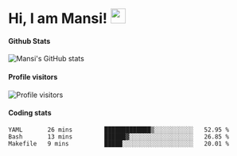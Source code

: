 # Hi, I am Mansi! <img src="https://user-images.githubusercontent.com/1303154/88677602-1635ba80-d120-11ea-84d8-d263ba5fc3c0.gif" width="30px">

#### Github Stats

![Mansi's GitHub stats](https://github-readme-stats.vercel.app/api?username=mansikulkarni96&theme=tokyonight&count_private=true&show_icons=true&hide=contribs)

#### Profile visitors

![Profile visitors](https://visitor-badge.glitch.me/badge?page_id=page.id&left_color=grey&right_color=blue)

#### Coding stats

<!--START_SECTION:waka-->
```text
YAML       26 mins         █████████████▒░░░░░░░░░░░   52.95 % 
Bash       13 mins         ██████▓░░░░░░░░░░░░░░░░░░   26.85 % 
Makefile   9 mins          █████░░░░░░░░░░░░░░░░░░░░   20.01 % 
```
<!--END_SECTION:waka-->
